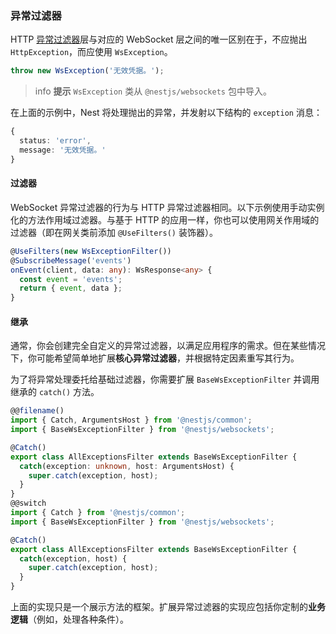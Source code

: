 ### 异常过滤器

HTTP [异常过滤器](/exception-filters)层与对应的 WebSocket 层之间的唯一区别在于，不应抛出 `HttpException`，而应使用 `WsException`。

```typescript
throw new WsException('无效凭据。');
```

> info **提示** `WsException` 类从 `@nestjs/websockets` 包中导入。

在上面的示例中，Nest 将处理抛出的异常，并发射以下结构的 `exception` 消息：

```typescript
{
  status: 'error',
  message: '无效凭据。'
}
```

#### 过滤器

WebSocket 异常过滤器的行为与 HTTP 异常过滤器相同。以下示例使用手动实例化的方法作用域过滤器。与基于 HTTP 的应用一样，你也可以使用网关作用域的过滤器（即在网关类前添加 `@UseFilters()` 装饰器）。

```typescript
@UseFilters(new WsExceptionFilter())
@SubscribeMessage('events')
onEvent(client, data: any): WsResponse<any> {
  const event = 'events';
  return { event, data };
}
```

#### 继承

通常，你会创建完全自定义的异常过滤器，以满足应用程序的需求。但在某些情况下，你可能希望简单地扩展**核心异常过滤器**，并根据特定因素重写其行为。

为了将异常处理委托给基础过滤器，你需要扩展 `BaseWsExceptionFilter` 并调用继承的 `catch()` 方法。

```typescript
@@filename()
import { Catch, ArgumentsHost } from '@nestjs/common';
import { BaseWsExceptionFilter } from '@nestjs/websockets';

@Catch()
export class AllExceptionsFilter extends BaseWsExceptionFilter {
  catch(exception: unknown, host: ArgumentsHost) {
    super.catch(exception, host);
  }
}
@@switch
import { Catch } from '@nestjs/common';
import { BaseWsExceptionFilter } from '@nestjs/websockets';

@Catch()
export class AllExceptionsFilter extends BaseWsExceptionFilter {
  catch(exception, host) {
    super.catch(exception, host);
  }
}
```

上面的实现只是一个展示方法的框架。扩展异常过滤器的实现应包括你定制的**业务逻辑**（例如，处理各种条件）。